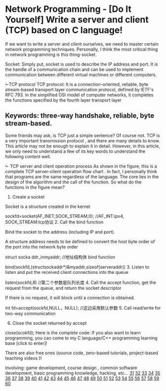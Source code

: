 Network Programming - [Do It Yourself] Write a server and client (TCP) based on C language!
==
If we want to write a server and client ourselves, we need to master certain network programming techniques. Personally, I think the most critical thing in network programming is this thing-socket.

Socket: Simply put, socket is used to describe the IP address and port. It is the handle of a communication chain and can be used to implement communication between different virtual machines or different computers.

✁TCP protocol
TCP protocol: It is a connection-oriented, reliable, byte stream-based transport layer communication protocol, defined by IETF's RFC 793. In the simplified OSI model of computer networks, it completes the functions specified by the fourth layer transport layer

Keywords: three-way handshake, reliable, byte stream-based.
--
Some friends may ask, is TCP just a simple sentence? Of course not. TCP is a very important transmission protocol , and there are many details to know. This article may not be enough to explain it in detail. However, in this article, we only need to understand a few of its key words to understand the following content well.

✁ TCP server and client operation process
As shown in the figure, this is a complete TCP server-client operation flow chart . In fact, I personally think that programs are the same regardless of the language. The core lies in the design of the algorithm and the call of the function. So what do the functions in the figure mean?

1. Create a socket

Socket is a structure created in the kernel

sockfd=socket(AF_INET,SOCK_STREAM,0);   //AF_INT:ipv4, SOCK_STREAM:tcp协议
2. Call the bind function

Bind the socket to the address (including IP and port).

A structure address needs to be defined to convert the host byte order of the port into the network byte order

struct socka ddr_inmyaddr;  //地址结构体 
bind function

bind(sockfd,(structsockaddr*)&myaddr,sizeof(serveraddr))
3. Listen to listen and put the received client connections into the queue

listen(sockfd,8)  //第二个参数是队列长度 
4. Call the accept function, get the request from the queue, and return the socket descriptor

If there is no request, it will block until a connection is obtained.

int fd=accept(sockfd,NULL，NULL);  //这边采用默认参数 
5. Call read/write for two-way communication

6. Close the socket returned by accept

close(scokfd);
Here is the complete code:
If you also want to learn programming, you can come to my C language/C++ programming learning base [click to enter]!

There are also free ones (source code, zero-based tutorials, project-based teaching videos )!

Involving: game development, course design , common software development, basic programming knowledge, hacking, etc...
[31](https://chigua57.pages.dev/31/)
[32](https://chigua57.pages.dev/32/)
[33](https://chigua57.pages.dev/33/)
[34](https://chigua57.pages.dev/34/)
[35](https://chigua57.pages.dev/35/)
[36](https://chigua57.pages.dev/36/)
[37](https://chigua57.pages.dev/37/)
[38](https://chigua57.pages.dev/38/)
[39](https://chigua57.pages.dev/39/)
[40](https://chigua57.pages.dev/40/)
[41](https://chigua57.pages.dev/41/)
[42](https://chigua57.pages.dev/42/)
[43](https://chigua57.pages.dev/43/)
[44](https://chigua57.pages.dev/44/)
[45](https://chigua57.pages.dev/45/)
[46](https://chigua57.pages.dev/46/)
[47](https://chigua57.pages.dev/47/)
[48](https://chigua57.pages.dev/48/)
[49](https://chigua57.pages.dev/49/)
[50](https://chigua57.pages.dev/50/)
[51](https://chigua57.pages.dev/51/)
[52](https://chigua57.pages.dev/52/)
[53](https://chigua57.pages.dev/53/)
[54](https://chigua57.pages.dev/54/)
[55](https://chigua57.pages.dev/55/)
[56](https://chigua57.pages.dev/56/)
[57](https://chigua57.pages.dev/57/)
[58](https://chigua57.pages.dev/58/)
[59](https://chigua57.pages.dev/59/)
[60](https://chigua57.pages.dev/60/)


